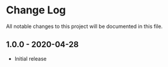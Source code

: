 # Change Log

All notable changes to this project will be documented in this file.

## 1.0.0 - 2020-04-28

- Initial release
